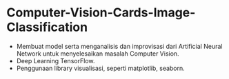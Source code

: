 # Computer-Vision-Cards-Image-Classification

- Membuat model serta menganalisis dan improvisasi dari Artificial Neural Network untuk menyelesaikan masalah Computer Vision.
- Deep Learning TensorFlow.
- Penggunaan library visualisasi, seperti matplotlib, seaborn.
